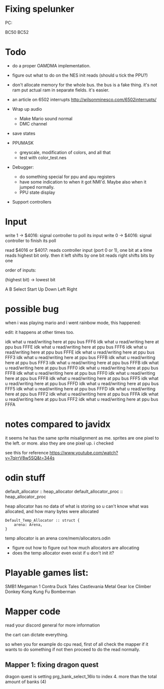 # Fixing spelunker

PC:

BC50
BC52


# Todo

- do a proper OAMDMA implementation.

- figure out what to do on the NES init reads (should u tick the PPU?)

- don't allocate memory for the whole bus.
 the bus is a fake thing. it's not ram
 put actual ram in separate fields. it's easier.

- an article on 6502 interrupts
	http://wilsonminesco.com/6502interrupts/

- Wrap up audio
	- Make Mario sound normal
	- DMC channel

- save states

- PPUMASK
	- greyscale, modification of colors, and all that
	- test with color_test.nes

- Debugger:
	- do something special for ppu and apu registers
	- have some indication to when it got NMI'd. Maybe also when it jumped normally.
	- PPU state display

- Support controllers

# Input

write 1 -> $4016: signal controller to poll its input
write 0 -> $4016: signal controller to finish its poll

read $4016 or $4017: reads controller input (port 0 or 1), one bit at a time
	reads highest bit only. then it left shifts by one bit
	reads right shifts bits by one

order of inputs:

(highest bit) -> lowest bit

A B Select Start Up Down Left Right

# possible bug

when i was playing mario and i went rainbow mode, this happened:

edit: it happens at other times too.

idk what u read/writing here at ppu bus FFF6
idk what u read/writing here at ppu bus FFFE
idk what u read/writing here at ppu bus FFF6
idk what u read/writing here at ppu bus FFFE
idk what u read/writing here at ppu bus FFF3
idk what u read/writing here at ppu bus FFFB
idk what u read/writing here at ppu bus FFF3
idk what u read/writing here at ppu bus FFFB
idk what u read/writing here at ppu bus FFF0
idk what u read/writing here at ppu bus FFF8
idk what u read/writing here at ppu bus FFF0
idk what u read/writing here at ppu bus FFF8
idk what u read/writing here at ppu bus FFF5
idk what u read/writing here at ppu bus FFFD
idk what u read/writing here at ppu bus FFF5
idk what u read/writing here at ppu bus FFFD
idk what u read/writing here at ppu bus FFF2
idk what u read/writing here at ppu bus FFFA
idk what u read/writing here at ppu bus FFF2
idk what u read/writing here at ppu bus FFFA

# notes compared to javidx

it seems he has the same sprite misalignment as me.
sprites are one pixel to the left. or more.
also they are one pixel up. i checked

see this for reference
https://www.youtube.com/watch?v=7qirrV8w5SQ&t=344s



# odin stuff

default_allocator :: heap_allocator
default_allocator_proc :: heap_allocator_proc

heap allocator has no data of what is storing so u can't know what was allocated, and how many bytes were allocated


	Default_Temp_Allocator :: struct {
		arena: Arena,
	}

temp allocator is an arena
core/mem/allocators.odin


- figure out how to figure out how much allocators are allocating
- does the temp allocator even exist if u don't init it?



# Playable games list:

SMB1
Megaman 1
Contra
Duck Tales
Castlevania
Metal Gear
Ice Climber
Donkey Kong
Kung Fu
Bomberman


# Mapper code



read your discord general for more information

the cart can dictate everything.

so when you for example do cpu read, first of all check the mapper if it wants to do something
if not then proceed to do the read normally.

## Mapper 1: fixing dragon quest

dragon quest is setting prg_bank_select_16lo to index 4. more than the total amount of banks (4)
